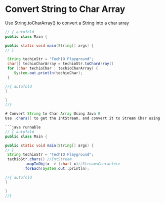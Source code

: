 # Convert String to Char Array

Use String.toCharArray() to convert a String into a char array

```java runnable
// { autofold
public class Main {

public static void main(String[] args) {
// }

 String techioStr = "TechIO Playground";
 char[] techioCharArray = techioStr.toCharArray()
 for (char techioChar : techioCharArray) {
    System.out.println(techioChar);
 }

//{ autofold
}

}
//}

# Convert String to Char Array Using Java 8
Use .chars() to get the IntStream, and convert it to Stream Char using .mapToObj

```java runnable
// { autofold
public class Main {

public static void main(String[] args) {
// }
 String techioStr = "TechIO Playground";
 techioStr.chars() //IntStream
         .mapToObj(x -> (char) x)//Stream<Character>
        .forEach(System.out::println);

//{ autofold
}

}
//}
```
